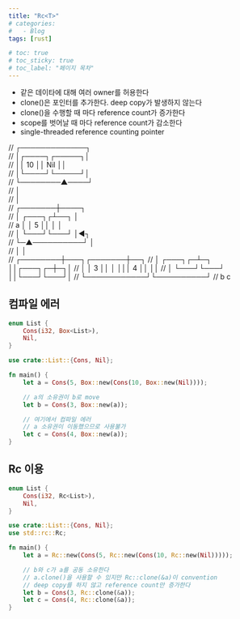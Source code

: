 ```yaml
---
title: "Rc<T>"
# categories:
#   - Blog
tags: [rust]

# toc: true
# toc_sticky: true
# toc_label: "페이지 목차"
---
```


* 같은 데이타에 대해 여러 owner를 허용한다
* clone()은 포인터를 추가한다. deep copy가 발생하지 않는다
* clone()을 수행할 때 마다 reference count가 증가한다
* scope를 벗어날 때 마다 reference count가 감소한다
* single-threaded reference counting pointer

//       ┌─────────────┐     
//       │┌────┐┌─────┐│     
//       ││ 10 ││ Nil ││     
//       │└────┘└─────┘│     
//       └────────▲────┘     
//                │          
//                │          
//        ┌───────┼────┐     
//        │ ┌───┐┌┴──┐ │     
//      a │ │ 5 ││   │ │     
//        │ └───┘└───┘ │◄┐   
//        └─▲──────────┘ │   
//          │            │   
// ┌────────┼───┐┌───────┼──┐
// │ ┌───┐┌─┴─┐ ││┌───┐┌─┼─┐│
// │ │ 3 ││   │ │││ 4 ││   ││
// │ └───┘└───┘ ││└───┘└───┘│
// └────────────┘└──────────┘
//       b            c      

## 컴파일 에러
```rust
enum List {
    Cons(i32, Box<List>),
    Nil,
}

use crate::List::{Cons, Nil};

fn main() {
    let a = Cons(5, Box::new(Cons(10, Box::new(Nil))));

    // a의 소유권이 b로 move
    let b = Cons(3, Box::new(a));

    // 여기에서 컴파일 에러
    // a 소유권이 이동했으므로 사용불가
    let c = Cons(4, Box::new(a));
}
```

## Rc<List> 이용
```rust
enum List {
    Cons(i32, Rc<List>),
    Nil,
}

use crate::List::{Cons, Nil};
use std::rc::Rc;

fn main() {
    let a = Rc::new(Cons(5, Rc::new(Cons(10, Rc::new(Nil)))));

    // b와 c가 a를 공동 소유한다
    // a.clone()을 사용할 수 있지만 Rc::clone(&a)이 convention
    // deep copy를 하지 않고 reference count만 증가한다    
    let b = Cons(3, Rc::clone(&a));
    let c = Cons(4, Rc::clone(&a));
}
```
